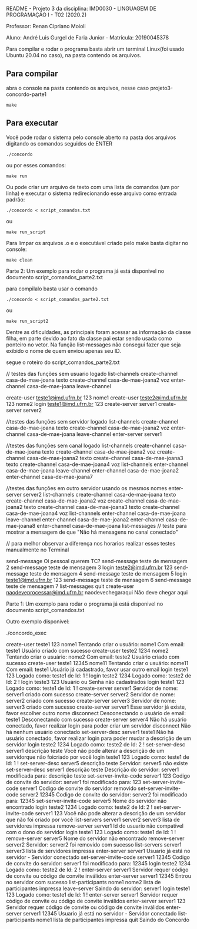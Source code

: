 README - Projeto 3 da disciplina: IMD0030 - LINGUAGEM DE PROGRAMAÇÃO I - T02 (2020.2)

Professor: Renan Cipriano Moioli

Aluno: André Luis Gurgel de Faria Junior - Matrícula: 20190045378

Para compilar e rodar o programa basta abrir um terminal Linux(foi usado Ubuntu 20.04 no caso), na pasta contendo os arquivos.

## Para compilar
abra o console na pasta contendo os arquivos, nesse caso projeto3-concordo-parte1
```console
make
```

## Para executar
Você pode rodar o sistema pelo console aberto na pasta dos arquivos digitando os comandos seguidos de ENTER
```console
./concordo
```
ou por esses comandos:
```console
make run
```

Ou pode criar um arquivo de texto com uma lista de comandos (um por linha) e executar o sistema redirecionando esse arquivo como entrada padrão:
```console
./concordo < script_comandos.txt
```
ou

```console
make run_script
```
Para limpar os arquivos .o e o executável criado pelo make basta digitar no console:

```console
make clean
```
Parte 2:
Um exemplo para rodar o programa já está disponivel no documento script_comandos_parte2.txt

para compilalo basta usar o comando
```console
./concordo < script_comandos_parte2.txt

```
ou

```console
make run_script2
```

Dentre as dificuldades, as principais foram acessar as informação da classe filha, em parte devido ao fato da classe pai estar sendo usada como ponteiro no vetor.
Na função list-messages não consegui fazer que seja exibido o nome de quem enviou apenas seu ID.

segue o roteiro do script_comandos_parte2.txt

// testes das funções sem usuario logado
list-channels
create-channel casa-de-mae-joana texto
create-channel casa-de-mae-joana2 voz
enter-channel casa-de-mae-joana
leave-channel

create-user teste1@imd.ufrn.br 123 nome1
create-user teste2@imd.ufrn.br 123 nome2
login teste1@imd.ufrn.br 123
create-server server1
create-server server2

//testes das funções sem servidor logado
list-channels
create-channel casa-de-mae-joana texto
create-channel casa-de-mae-joana2 voz
enter-channel casa-de-mae-joana
leave-channel
enter-server server1

//testes das funções sem canal logado
list-channels
create-channel casa-de-mae-joana texto
create-channel casa-de-mae-joana2 voz
create-channel casa-de-mae-joana2 texto
create-channel casa-de-mae-joana3 texto
create-channel casa-de-mae-joana4 voz
list-channels
enter-channel casa-de-mae-joana
leave-channel
enter-channel casa-de-mae-joana2
enter-channel casa-de-mae-joana7

//testes das funções em outro servidor usando os mesmos nomes
enter-server server2
list-channels
create-channel casa-de-mae-joana texto
create-channel casa-de-mae-joana2 voz
create-channel casa-de-mae-joana2 texto
create-channel casa-de-mae-joana3 texto
create-channel casa-de-mae-joana4 voz
list-channels
enter-channel casa-de-mae-joana
leave-channel
enter-channel casa-de-mae-joana2
enter-channel casa-de-mae-joana8
enter-channel casa-de-mae-joana
list-messages // teste para mostrar a mensagem de que "Não há mensagens no canal conectado"

// para melhor observar a diferença nos horarios realizar esses testes manualmente no Terminal

send-message Oi pessoal querem TC?
send-message teste de mensagem 2
send-message teste de mensagem 3
login teste2@imd.ufrn.br 123
send-message teste de mensagem 4
send-message teste de mensagem 5
login teste1@imd.ufrn.br 123
send-message teste de mensagem 6
send-message teste de mensagem 7
list-messages
quit
create-user naodeveprocessar@imd.ufrn.br naodevechegaraqui Não deve chegar aqui



Parte 1:
Um exemplo para rodar o programa já está disponivel no documento script_comandos.txt

Outro exemplo disponivel:

./concordo_exec

create-user teste1 123 nome1
Tentando criar o usuário: nome1 Com email: teste1
Usuário criado com sucesso
create-user teste2 1234 nome2
Tentando criar o usuário: nome2 Com email: teste2
Usuário criado com sucesso
create-user teste1 12345 nome11
Tentando criar o usuário: nome11 Com email: teste1
Usuário já cadastrado, favor usar outro email
login teste1 123
Logado como: teste1 de Id: 1 !
login teste2 1234
Logado como: teste2 de Id: 2 !
login teste3 123
Usuário ou Senha não cadastrados
login teste1 123
Logado como: teste1 de Id: 1 !
create-server server1
Servidor de nome: server1 criado com sucesso
create-server server2
Servidor de nome: server2 criado com sucesso
create-server server3
Servidor de nome: server3 criado com sucesso
create-server server1 
Esse servidor já existe, favor escolher outro nome
disconnect
Desconectando o usuário de email: teste1
Desconectando com sucesso 
create-server server4
Não há usuário conectado, favor realizar login para poder criar um servidor
disconnect
Não há nenhum usuário conectado
set-server-desc server1 teste1
Não há usuário conectado, favor realizar login para poder mudar a descrição de um servidor
login teste2 1234
Logado como: teste2 de Id: 2 !
set-server-desc server1 descrição teste
Você não pode alterar a descrição de um servidorque não foicriado por você
login teste1 123
Logado como: teste1 de Id: 1 !
set-server-desc server5 descrição teste
Servidor: server5 não existe
set-server-desc server1 descrição teste
Descrição do servidor: server1 modificada para: descrição teste
set-server-invite-code server1 123
Codigo de convite do servidor: server1 foi modificado para: 123
set-server-invite-code server1
Codigo de convite do servidor removido
set-server-invite-code server2 12345
Codigo de convite do servidor: server2 foi modificado para: 12345
set-server-invite-code server5
Nome do servidor não encontrado
login teste2 1234
Logado como: teste2 de Id: 2 !
set-server-invite-code server1 123
Você não pode alterar a descrição de um servidor que não foi criado por você
list-servers
server1
server2
server3
lista de servidores impressa
remove-server server1
Id do usuario não compativel com o dono do servidor
login teste1 123
Logado como: teste1 de Id: 1 !
remove-server server5
Nome do servidor não encontrado
remove-server server2
 Servidor: server2 foi removido com sucesso
list-servers
server1
server3
lista de servidores impressa
enter-server server1
Usuario já está no servidor - Servidor conectado
set-server-invite-code server1 12345
Codigo de convite do servidor: server1 foi modificado para: 12345
login teste2 1234
Logado como: teste2 de Id: 2 !
enter-server server1
Servidor requer código de convite ou código de convite inválidos 
enter-server server1 12345
Entrou no servidor com sucesso
list-participants
nome1
nome2
lista de participantes impressa
leave-server
Saindo do servidor: server1
login teste1 123
Logado como: teste1 de Id: 1 !
enter-server server1
Servidor requer código de convite ou código de convite inválidos 
enter-server server1 123
Servidor requer código de convite ou código de convite inválidos 
enter-server server1 12345
Usuario já está no servidor - Servidor conectado
list-participants
nome1
lista de participantes impressa
quit 
Saindo do Concordo

